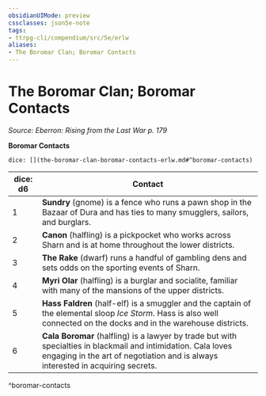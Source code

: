```yaml
---
obsidianUIMode: preview
cssclasses: json5e-note
tags:
- ttrpg-cli/compendium/src/5e/erlw
aliases:
- The Boromar Clan; Boromar Contacts
---
```

# The Boromar Clan; Boromar Contacts
*Source: Eberron: Rising from the Last War p. 179* 

**Boromar Contacts**

`dice: [](the-boromar-clan-boromar-contacts-erlw.md#^boromar-contacts)`

| dice: d6 | Contact |
|----------|---------|
| 1 | **Sundry** (gnome) is a fence who runs a pawn shop in the Bazaar of Dura and has ties to many smugglers, sailors, and burglars. |
| 2 | **Canon** (halfling) is a pickpocket who works across Sharn and is at home throughout the lower districts. |
| 3 | **The Rake** (dwarf) runs a handful of gambling dens and sets odds on the sporting events of Sharn. |
| 4 | **Myri Olar** (halfling) is a burglar and socialite, familiar with many of the mansions of the upper districts. |
| 5 | **Hass Faldren** (half-elf) is a smuggler and the captain of the elemental sloop *Ice Storm*. Hass is also well connected on the docks and in the warehouse districts. |
| 6 | **Cala Boromar** (halfling) is a lawyer by trade but with specialties in blackmail and intimidation. Cala loves engaging in the art of negotiation and is always interested in acquiring secrets. |
^boromar-contacts